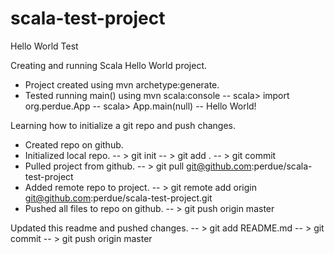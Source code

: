 scala-test-project
==================

Hello World Test

Creating and running Scala Hello World project.
- Project created using mvn archetype:generate.
- Tested running main() using mvn scala:console
-- scala> import org.perdue.App
-- scala> App.main(null)
-- Hello World!

Learning how to initialize a git repo and push changes.
- Created repo on github.
- Initialized local repo.
-- > git init
-- > git add .
-- > git commit
- Pulled project from github.
-- > git pull git@github.com:perdue/scala-test-project
- Added remote repo to project.
-- > git remote add origin git@github.com:perdue/scala-test-project.git
- Pushed all files to repo on github.
-- > git push origin master

Updated this readme and pushed changes.
-- > git add README.md
-- > git commit
-- > git push origin master
